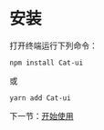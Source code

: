 # 安装

打开终端运行下列命令：

```
npm install Cat-ui
```

或

```
yarn add Cat-ui
```

下一节：[开始使用](#/doc/get-started)